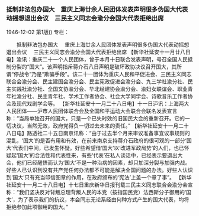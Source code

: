 ### 抵制非法包办国大　重庆上海廿余人民团体发表声明很多伪国大代表动摇想退出会议　三民主义同志会渝分会国大代表拒绝出席

1946-12-02
第1版()
专栏：

　　抵制非法包办国大
  　重庆上海廿余人民团体发表声明很多伪国大代表动摇想退出会议
  　三民主义同志会渝分会国大代表拒绝出席
    【新华社延安十一月廿八日电】渝讯：重庆二十一个人民团体，曾于本月十日联合发表声明，号召全国人民抵制分裂的“国大”。该声明指斥蒋介石八日声明是破坏政协决议召开国大，其所谓“停战令”乃是“欺骗手段”。该二十一团体为重庆人民和平促进会、三民主义同志联合会渝分会、民主建国会渝分会、民主宪政促进会渝分会、九三学社渝分社、民主实践社渝分社、全国文协渝分会、华北经建协会渝分会、渝妇女联谊会、职业青年社渝分社、民主青年社、学术工作者协会、社会大学同学会、诗歌音乐工作者协会及现代戏剧学会等。
    【新华社延安十一月二十八日电】十一日沪讯：上海两大人民团体——沪市人民团体联合会及全国和平运动大会联合会联名发表宣言称：“当局单独召开的国大，只是一个已失时效的旧国民大会的重新召开。它的一切决议，当然无效，政府党得负一切过去未来的责任。”
    【新华社延安十一月二十八日电】路透社二十五日南京讯称：“由于过去半个月来审议准备事宜议事规则的混乱，‘国大’的是否有用和有效，在前来南京支持蒋介石政府的很可观的一部分‘国大’代表们中间，已发生怀疑。好些希望借‘国大’以‘改进军政局势’的人们，也已怀疑起‘国大’的合法性和代表性来，有些‘代表’在私人谈话中，已经表示要退出大会，他们已经醒悟而认为‘国大’不是一种治病的因素，却只加深分裂与加强内战。好些人已认识到没有共产党任何办法都不可能是解决全国问题的办法。好些人认识到‘国大’只有充当印信图章的作用，在政府颁布的‘宪法’上盖一个章了事”。
    【新华社延安十一月二十八日电】十七日重庆新华日报刊载三民主义同志联合会渝分会宣称：“我们坚决反对背叛总理背叛人民的本党（按指国民党）法西斯分子御用的‘国大’，为了表示我们的抗议，本会同志无论系经由何种方式产生的国大代表，均将拒绝参加此项御用的国大。”

